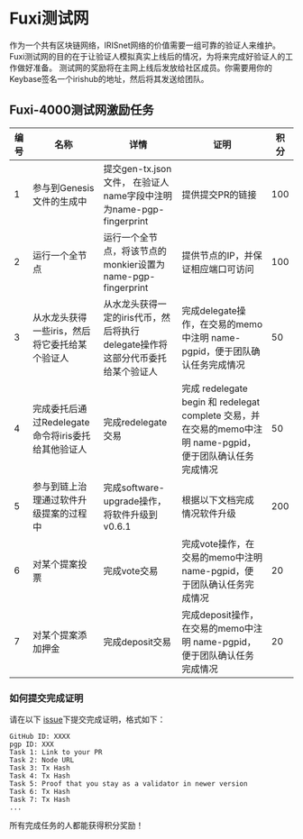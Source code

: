 # Fuxi测试网

作为一个共有区块链网络，IRISnet网络的价值需要一组可靠的验证人来维护。Fuxi测试网的目的在于让验证人模拟真实上线后的情况，为将来完成好验证人的工作做好准备。
测试网的奖励将在主网上线后发放给社区成员。你需要用你的Keybase签名一个irishub的地址，然后将其发送给团队。

## Fuxi-4000测试网激励任务


| **编号** | **名称**                                           | **详情**                                                     | **证明**                                                     | **积分** |
| -------- | -------------------------------------------------- | ------------------------------------------------------------ | ------------------------------------------------------------ | -------- |
| 1        | 参与到Genesis文件的生成中                          | 提交gen-tx.json文件， 在验证人name字段中注明为name-pgp-fingerprint | 提供提交PR的链接                                             | 100      |
| 2        | 运行一个全节点                                     | 运行一个全节点，将该节点的monkier设置为name-pgp-fingerprint  | 提供节点的IP，并保证相应端口可访问                           | 100      |
| 3        | 从水龙头获得一些iris，然后将它委托给某个验证人     | 从水龙头获得一定的iris代币，然后将执行delegate操作将这部分代币委托给某个验证人 | 完成delegate操作，在交易的memo中注明 name-pgpid，便于团队确认任务完成情况 | 50       |
| 4        | 完成委托后通过Redelegate命令将iris委托给其他验证人 | 完成redelegate 交易                                          | 完成 redelegate begin 和 redelegat complete 交易，并在交易的memo中注明 name-pgpid，便于团队确认任务完成情况 | 50       |
| 5        | 参与到链上治理通过软件升级提案的过程中             | 完成software-upgrade操作，将软件升级到v0.6.1                 | 根据以下文档完成情况软件升级                                 | 200      |
| 6        | 对某个提案投票                                     | 完成vote交易                                                 | 完成vote操作，在交易的memo中注明 name-pgpid，便于团队确认任务完成情况 | 20       |
| 7        | 对某个提案添加押金                                 | 完成deposit交易                                              | 完成deposit操作，在交易的memo中注明 name-pgpid，便于团队确认任务完成情况 | 20       |


### 如何提交完成证明

请在以下 [issue](https://github.com/irisnet/testnets/issues/129)下提交完成证明，格式如下：

```
GitHub ID: XXXX
pgp ID: XXX
Task 1: Link to your PR
Task 2: Node URL
Task 3: Tx Hash
Task 4: Tx Hash
Task 5: Proof that you stay as a validator in newer version
Task 6: Tx Hash
Task 7: Tx Hash
...

```
所有完成任务的人都能获得积分奖励！
